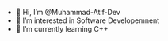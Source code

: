 - 👋 Hi, I’m @Muhammad-Atif-Dev
- 👀 I’m interested in Software Developemnent
- 🌱 I’m currently learning C++

<!---
Muhammad-Atif-Dev/Muhammad-Atif-Dev is a ✨ special ✨ repository because its `README.md` (this file) appears on your GitHub profile.
You can click the Preview link to take a look at your changes.
--->
